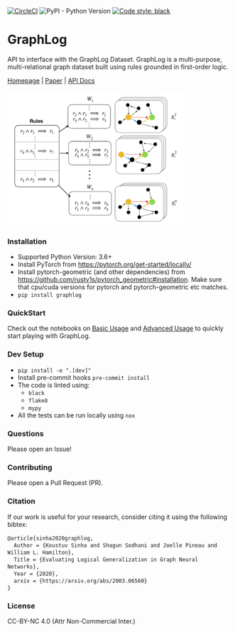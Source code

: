 [![CircleCI](https://circleci.com/gh/fairinternal/GraphLog.svg?style=svg&circle-token=3de77dcba6da65107d3946878697d810251e00d9)](https://circleci.com/gh/fairinternal/GraphLog)
![PyPI - Python Version](https://img.shields.io/pypi/pyversions/graphlog)
[![Code style: black](https://img.shields.io/badge/code%20style-black-000000.svg)](https://github.com/psf/black)

# GraphLog
API to interface with the GraphLog Dataset. GraphLog is a multi-purpose, multi-relational graph dataset built using rules grounded in first-order logic.

[Homepage](https://www.cs.mcgill.ca/~ksinha4/graphlog/) | [Paper](https://arxiv.org/abs/2003.06560) | [API Docs](https://graphlog.readthedocs.io/en/latest/)

<img src="docs/images/graphlog_rule.png" width="400">

### Installation

* Supported Python Version: 3.6+
* Install PyTorch from https://pytorch.org/get-started/locally/
* Install pytorch-geometric (and other dependencies) from https://github.com/rusty1s/pytorch_geometric#installation. Make sure that cpu/cuda versions for pytorch and pytorch-geometric etc matches.
* `pip install graphlog`

### QuickStart

Check out the notebooks on [Basic Usage](examples/Basic%20Usage.ipynb) and [Advanced Usage](examples/Advanced%20Usage.ipynb) to quickly start playing with GraphLog.

### Dev Setup

* `pip install -e ".[dev]"`
* Install pre-commit hooks `pre-commit install`
* The code is linted using:
    * `black`
    * `flake8`
    * `mypy`
* All the tests can be run locally using `nox`

### Questions

Please open an Issue!

### Contributing

Please open a Pull Request (PR).

### Citation

If our work is useful for your research, consider citing it using the following bibtex:

```
@article{sinha2020graphlog,
  Author = {Koustuv Sinha and Shagun Sodhani and Joelle Pineau and William L. Hamilton},
  Title = {Evaluating Logical Generalization in Graph Neural Networks},
  Year = {2020},
  arxiv = {https://arxiv.org/abs/2003.06560}
}
```

### License

CC-BY-NC 4.0 (Attr Non-Commercial Inter.)
